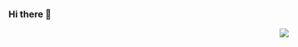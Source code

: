### Hi there 👋

<img align="right" src="https://github-readme-stats.vercel.app/api?username=Psilocine&show_icons=true&icon_color=CE1D2D&text_color=718096&bg_color=ffffff&hide_title=true" />

<!--
**Psilocine/Psilocine** is a ✨ _special_ ✨ repository because its `README.md` (this file) appears on your GitHub profile.

Here are some ideas to get you started:

- 🔭 I’m currently working on ...
- 🌱 I’m currently learning ...
- 👯 I’m looking to collaborate on ...
- 🤔 I’m looking for help with ...
- 💬 Ask me about ...
- 📫 How to reach me: ...
- 😄 Pronouns: ...
- ⚡ Fun fact: ...
-->

